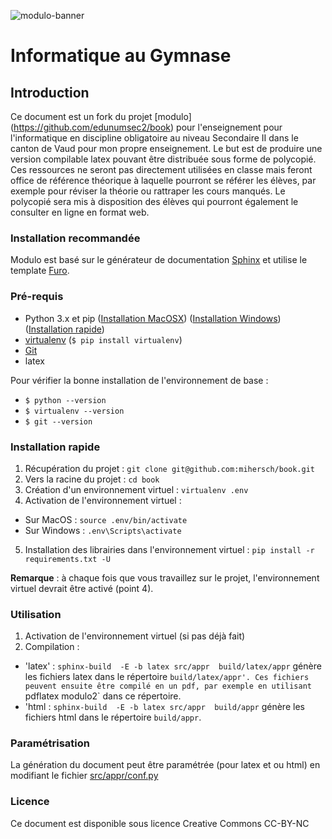 ![modulo-banner](https://github.com/edunumsec2/modulo2/blob/main/source/_static/assets/modulo-head-banner.svg)

# Informatique au Gymnase

## Introduction

Ce document est un fork du projet [modulo] (https://github.com/edunumsec2/book) pour l'enseignement pour
l'informatique en discipline obligatoire au
niveau Secondaire II dans le canton de Vaud pour mon propre enseignement. Le but est de produire une version
compilable latex pouvant être distribuée sous forme de polycopié. Ces ressources ne seront pas directement
utilisées en classe mais feront office de référence théorique à laquelle pourront se référer les élèves,
par exemple pour réviser la théorie ou rattraper les cours manqués. Le polycopié sera mis à disposition des élèves
qui pourront également le consulter en ligne en format web.


### Installation recommandée

Modulo est basé sur le générateur de documentation [Sphinx](https://www.sphinx-doc.org/en/master/) et utilise le template [Furo](https://github.com/pradyunsg/furo).

### Pré-requis

- Python 3.x et pip ([Installation MacOSX](https://docs.python-guide.org/starting/install3/osx/)) ([Installation Windows](https://docs.python-guide.org/starting/install3/win/)) ([Installation rapide](https://www.python.org/downloads/))
- [virtualenv](https://virtualenv.pypa.io/en/latest/) (`$ pip install virtualenv`)
- [Git](https://git-scm.com/book/en/v2/Getting-Started-Installing-Git)
- latex

Pour vérifier la bonne installation de l'environnement de base :
- `$ python --version`
- `$ virtualenv --version`
- `$ git --version`



### Installation rapide

1. Récupération du projet : `git clone git@github.com:mihersch/book.git`
2. Vers la racine du projet : `cd book` 
3. Création d'un environnement virtuel : `virtualenv .env`
4. Activation de l'environnement virtuel : 
  - Sur MacOS : `source .env/bin/activate`
  - Sur Windows : `.env\Scripts\activate`
5. Installation des librairies dans l'environnement virtuel : `pip install -r requirements.txt -U`

**Remarque** : à chaque fois que vous travaillez sur le projet, l'environnement virtuel devrait être activé (point 4).

### Utilisation

1. Activation de l'environnement virtuel (si pas déjà fait)
2. Compilation :
  - 'latex' : `sphinx-build  -E -b latex src/appr  build/latex/appr` génère les fichiers latex dans le répertoire `build/latex/appr'. Ces fichiers peuvent ensuite être compilé en un pdf, par exemple en utilisant
  `pdflatex modulo2` dans ce répertoire. 
  - 'html : `sphinx-build  -E -b latex src/appr  build/appr` génère les fichiers html dans le répertoire `build/appr`.


### Paramétrisation
La génération du document peut être paramétrée (pour latex et ou html) en modifiant le fichier [src/appr/conf.py](src/appr/conf.py)

### Licence

Ce document est disponible sous licence Creative Commons CC-BY-NC